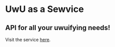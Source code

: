 # UwU as a Sewvice

## API for all your uwuifying needs!

Visit the service [here](https://uwuaas.herokuapp.com).
